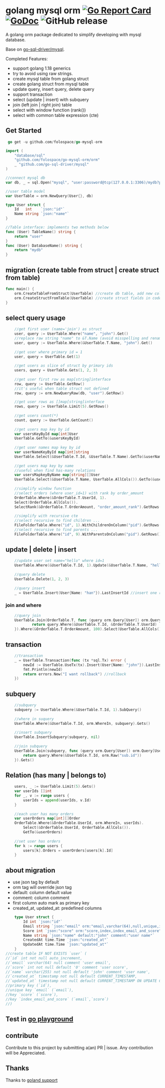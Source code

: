 # golang mysql orm [![Go Report Card](https://goreportcard.com/badge/github.com/beatlabs/harvester)](https://goreportcard.com/report/github.com/folospace/go-mysql-orm) [![GoDoc](https://godoc.org/github.com/folospace/go-mysql-orm?status.svg)](https://godoc.org/github.com/folospace/go-mysql-orm) ![GitHub release](https://img.shields.io/github/v/release/folospace/go-mysql-orm.svg)

A golang orm package dedicated to simplify developing with mysql database.

Base on [go-sql-driver/mysql](https://github.com/go-sql-driver/mysql).

Completed Features:
- support golang 1.18 generics
- try to avoid using raw strings.
- create mysql table from golang struct
- create golang struct from mysql table
- update query, insert query, delete query
- support transaction
- select (update | insert) with subquery
- join (left join | right join) table
- select with window function (rank())
- select with common table expression (cte)

## Get Started
```go
 go get -u github.com/folospace/go-mysql-orm
```
```go
import (
    "database/sql"
    "github.com/folospace/go-mysql-orm/orm"
    _ "github.com/go-sql-driver/mysql"
)

//connect mysql db
var db, _ = sql.Open("mysql", "user:password@tcp(127.0.0.1:3306)/mydb?parseTime=true&charset=utf8mb4&loc=Asia%2FShanghai")

//user table model
var UserTable = orm.NewQuery(User{}, db)

type User struct {
    Id   int    `json:"id"`
    Name string `json:"name"`
}

//Table interface: implements two methods below 
func (User) TableName() string {
    return "user"
}
func (User) DatabaseName() string {
    return "mydb"
}
```

## migration (create table from struct | create struct from table)

```go
func main() {
    orm.CreateTableFromStruct(UserTable) //create db table, add new columns if table already exist.
    orm.CreateStructFromTable(UserTable) //create struct fields in code
}        
```

## select query usage

```go
    //get first user (name='join') as struct
    user, query := UserTable.Where("name", "john").Get()
    //replace raw string "name" to &T.Name (avoid misspelling and rename consequence)
    user, query := UserTable.Where(&UserTable.T.Name, "john").Get()
    
    //get user where primary id = 1
    user, query = UserTable.Get(1)
    
    //get users as slice of struct by primary ids
    users, query = UserTable.Gets(1, 2, 3)
    
    //get user first row as map[string]interface
    row, query := UserTable.GetRow()
    //it's useful when table struct not defined
    row, query := orm.NewQueryRaw(db, "user").GetRow()

    //get user rows as []map[string]interface
    rows, query := UserTable.Limit(5).GetRows()
    
    //get users count(*)
    count, query := UserTable.GetCount()
    
    //get users map key by id
    var usersKeyById map[int]User
    UserTable.GetTo(&usersKeyById)
    
    //get user names map key by id
    var userNameKeyById map[int]string
    UserTable.Select(&UserTable.T.Id, &UserTable.T.Name).GetTo(&userNameKeyById)
    
    //get users map key by name
    //useful when find has-many relations
    var usersMapkeyByName map[string][]User
    UserTable.Select(&UserTable.T.Name, UserTable.AllCols()).GetTo(&usersMapkeyByName)
    
    //simplify window function
    //select orders (where user_id=1) with rank by order_amount
    OrderTable.Where(&OrderTable.T.UserId, 1).
    Select(OrderTable.AllCols()).
    SelectRank(&OrderTable.T.OrderAmount, "order_amount_rank").GetRows()
    
    //simplify with recursive cte
    //select recursive to find children ...
    FileFolderTable.Where("id", 1).WithChildrenOnColumn("pid").GetRows()
    //select recursive to find parents ...
    FileFolderTable.Where("id", 9).WithParentsOnColumn("pid").GetRows()
```

## update | delete | insert

```go
    //update user set name="hello" where id=1
    UserTable.Where(&UserTable.T.Id, 1).Update(&UserTable.T.Name, "hello")
    
    //query delete
    UserTable.Delete(1, 2, 3)
    
    //query insert
    _ = UserTable.Insert(User{Name: "han"}).LastInsertId //insert one row and get id

```

### join and where

```go
    //query join 
    UserTable.Join(OrderTable.T, func (query orm.Query[User]) orm.Query[User] {
            return query.Where(&UserTable.T.Id, &OrderTable.T.UserId)
    }).Where(&OrderTable.T.OrderAmount, 100).Select(UserTable.AllCols()).Gets()
```

## transaction

```go
    //transaction
    _ = UserTable.Transaction(func (tx *sql.Tx) error {
        newId := UserTable.UseTx(tx).Insert(User{Name: "john"}).LastInsertId //insert
        fmt.Println(newId)
        return errors.New("I want rollback") //rollback
    })
```

## subquery

```go
    //subquery
    subquery := UserTable.Where(&UserTable.T.Id, 1).SubQuery()
    
    //where in suquery
    UserTable.Where(&UserTable.T.Id, orm.WhereIn, subquery).Gets()
    
    //insert subquery
    UserTable.InsertSubquery(subquery, nil)
    
    //join subquery
    UserTable.Join(subquery, func (query orm.Query[User]) orm.Query[User] {
        return query.Where(&UserTable.T.Id, orm.Raw("sub.id"))
    }).Gets()
```

## Relation (has many | belongs to)

```go
    users, _ := UserTable.Limit(5).Gets()
    var userIds []int
    for _, v := range users {
        userIds = append(userIds, v.Id)
    }
    
    //each user has many orders
    var userOrders map[int][]Order
    OrderTable.Where(&OrderTable.UserId, orm.WhereIn, userIds).
        Select(&OrderTable.UserId, OrderTable.AllCols()).
        GetTo(&userOrders)
    
    //set user has orders
    for k := range users {
        users[k].Orders = userOrders[users[k].Id]
    }
```

## about migration

- use json tag by default
- orm tag will override json tag
- default: column default value
- comment: column comment
- first column auto mark as primary key
- created_at, updated_at: predefined columns

```go
    type User struct {
        Id int `json:"id"`
        Email string `json:"email" orm:"email,varchar(64),null,unique,index_email_and_score" comment:"user email"`
        Score int `json:"score" orm:"score,index,index_email_and_score" comment:"user score"`
        Name string `json:"name" default:"john" comment:"user name"`
        CreatedAt time.Time `json:"created_at"`
        UpdatedAt time.Time `json:"updated_at"`
    }
//create table IF NOT EXISTS `user` (
//`id` int not null auto_increment,
//`email` varchar(64) null comment 'user email',
//`score` int not null default '0' comment 'user score',
//`name` varchar(255) not null default 'john' comment 'user name',
//`created_at` timestamp not null default CURRENT_TIMESTAMP,
//`updated_at` timestamp not null default CURRENT_TIMESTAMP ON UPDATE CURRENT_TIMESTAMP,
//primary key (`id`),
//unique key `email` (`email`),
//key `score` (`score`),
//key `index_email_and_score` (`email`,`score`)
//) 
```

## Test in [go playground](https://go.dev/play/p/IjbPU1hCHMe)

## contribute

Contribute to this project by submitting a(an) PR | issue. Any contribution will be Appreciated.

## Thanks

Thanks to [goland support](https://jb.gg/OpenSourceSupport)